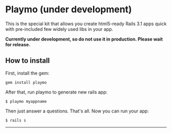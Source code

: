 # Playmo (under development)
This is the special kit that allows you create html5-ready Rails 3.1 apps quick with pre-included few widely used libs in your app.

__Currently under development, so do not use it in production. Please wait for release.__

## How to install
First, install the gem:

    gem install playmo

After that, run playmo to generate new rails app:

    $ playmo myappname

Then just answer a questions. That's all. Now you can run your app:

    $ rails s

***
